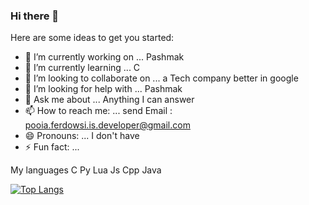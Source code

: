 ### Hi there 👋

<!--
**PooiaFerdowsi/PooiaFerdowsi** is a ✨ _special_ ✨ repository because its `README.md` (this file) appears on your GitHub profile.
-->
Here are some ideas to get you started:

- 🔭 I’m currently working on ... Pashmak
- 🌱 I’m currently learning ... C
- 👯 I’m looking to collaborate on ... a Tech company better in google
- 🤔 I’m looking for help with ... Pashmak
- 💬 Ask me about ... Anything I can answer
- 📫 How to reach me: ... send Email : pooia.ferdowsi.is.developer@gmail.com 
- 😄 Pronouns: ... I don't have
- ⚡ Fun fact: ...

My languages
C
Py
Lua
Js
Cpp
Java


[![Top Langs](https://github-readme-stats.vercel.app/api/top-langs/?username=PooiaFerdowsi)](https://github.com/anuraghazra/github-readme-stats)
